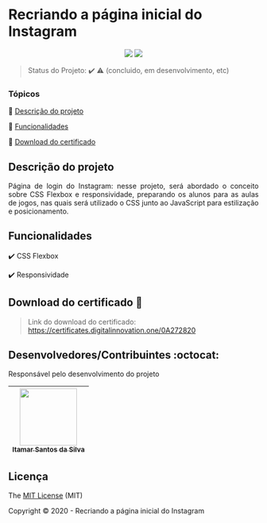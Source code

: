 <h1>Recriando a página inicial do Instagram</h1> 

<p align="center">
  <img src="https://img.shields.io/static/v1?label=HTML&message=framework&color=blue&style=for-the-badge&logo=HTML"/>
  <img src="https://img.shields.io/static/v1?label=CSS&message=deploy&color=blue&style=for-the-badge&logo=CSS"/>
</p>

> Status do Projeto: :heavy_check_mark: :warning: (concluido, em desenvolvimento, etc)

### Tópicos 

:small_blue_diamond: [Descrição do projeto](#descrição-do-projeto)

:small_blue_diamond: [Funcionalidades](#funcionalidades)

:small_blue_diamond: [Download do certificado](#download-do-certificado)

## Descrição do projeto 

<p align="justify">
  Página de login do Instagram: nesse projeto, será abordado o conceito sobre CSS Flexbox e responsividade, preparando os alunos para as aulas de jogos, nas quais será utilizado o CSS junto ao JavaScript para estilização e posicionamento.
</p>

## Funcionalidades

:heavy_check_mark: CSS Flexbox  

:heavy_check_mark: Responsividade   

## Download do certificado :dash:

> Link do download do certificado: https://certificates.digitalinnovation.one/0A272820

## Desenvolvedores/Contribuintes :octocat:

Responsável pelo desenvolvimento do projeto

| [<img src="https://avatars0.githubusercontent.com/u/54650669?s=460&u=256c0c28b9d5560d21d734ceedb09439a7521cc2&v=4" width=115><br><sub>Itamar Santos da Silva</sub>](https://github.com/itamar1986) |
| :---: |

## Licença 

The [MIT License]() (MIT)

Copyright :copyright: 2020 - Recriando a página inicial do Instagram
